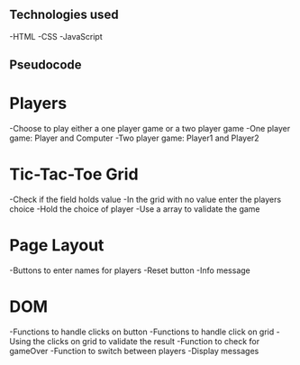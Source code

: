 ## Technologies used
-HTML
-CSS
-JavaScript

## Pseudocode
# Players
-Choose to play either a one player game or a two player game
-One player game: Player and Computer
-Two player game: Player1 and Player2

# Tic-Tac-Toe Grid
-Check if the field holds value
-In the grid with no value enter the players choice
-Hold the choice of player
-Use a array to validate the game

# Page Layout
-Buttons to enter names for players
-Reset button
-Info message

# DOM
-Functions to handle clicks on button
-Functions to handle click on grid
-Using the clicks on grid to validate the result
-Function to check for gameOver
-Function to switch between players
-Display messages